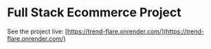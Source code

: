 # Full Stack Ecommerce Project

See the project live: [https://trend-flare.onrender.com/](https://trend-flare.onrender.com/)

## 